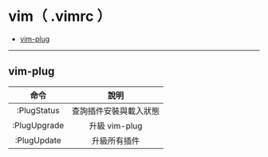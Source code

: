 # vim（ .vimrc ）

<!-- vim-markdown-toc GFM -->

* [vim-plug](#vim-plug)

<!-- vim-markdown-toc -->

---

## vim-plug

|     命令     |          說明          |
| :----------: | :--------------------: |
| :PlugStatus  | 查詢插件安裝與載入狀態 |
| :PlugUpgrade |     升級 vim-plug      |
| :PlugUpdate  |      升級所有插件      |
